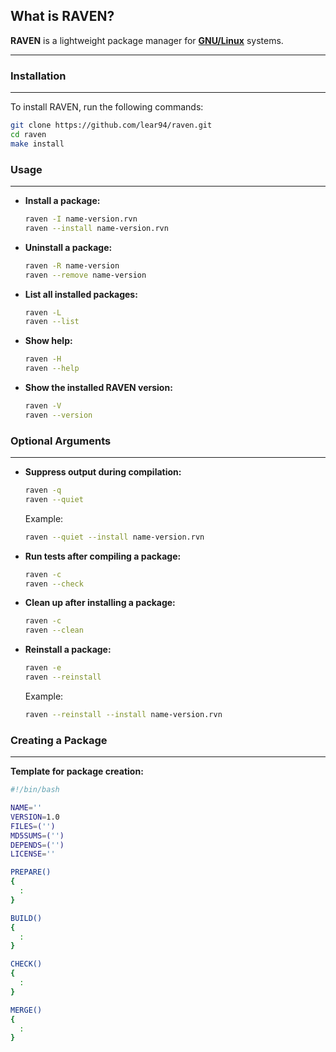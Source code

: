 
**What is RAVEN?**
------------

**RAVEN** is a lightweight package manager for **[GNU/Linux](https://en.wikipedia.org/wiki/GNU/Linux)** systems.

----------

### **Installation**
------------

To install RAVEN, run the following commands:

```bash
git clone https://github.com/lear94/raven.git
cd raven
make install
```

### **Usage**
------------------------

- **Install a package:**

  ```bash
  raven -I name-version.rvn
  raven --install name-version.rvn
  ```

- **Uninstall a package:**

  ```bash
  raven -R name-version
  raven --remove name-version
  ```

- **List all installed packages:**

  ```bash
  raven -L
  raven --list
  ```

- **Show help:**

  ```bash
  raven -H
  raven --help
  ```

- **Show the installed RAVEN version:**

  ```bash
  raven -V
  raven --version
  ```

### **Optional Arguments**
----------------------

- **Suppress output during compilation:**

  ```bash
  raven -q
  raven --quiet
  ```
  Example:
  ```bash
  raven --quiet --install name-version.rvn
  ```

- **Run tests after compiling a package:**

  ```bash
  raven -c
  raven --check
  ```

- **Clean up after installing a package:**

  ```bash
  raven -c
  raven --clean
  ```

- **Reinstall a package:**

  ```bash
  raven -e
  raven --reinstall
  ```
  Example:
  ```bash
  raven --reinstall --install name-version.rvn
  ```

### **Creating a Package**
----------------------

**Template for package creation:**

```bash
#!/bin/bash

NAME=''
VERSION=1.0
FILES=('')
MD5SUMS=('')
DEPENDS=('')
LICENSE=''

PREPARE()
{
  :
}

BUILD()
{
  :
}

CHECK()
{
  :
}

MERGE()
{
  :
}
```
